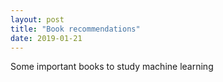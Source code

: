 ```yaml
---
layout: post
title: "Book recommendations"
date: 2019-01-21
---
```

 Some important books to study machine learning
